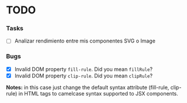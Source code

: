 # TODO

### Tasks

- [ ] Analizar rendimiento entre mis componentes SVG o Image

### Bugs

- [x] Invalid DOM property `fill-rule`. Did you mean `fillRule`?
- [x] Invalid DOM property `clip-rule`. Did you mean `clipRule`?

**Notes:** in this case just change the default syntax attribute (fill-rule, clip-rule) in HTML tags to camelcase syntax supported to JSX components.
